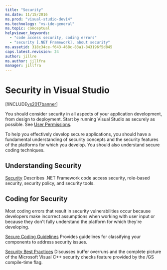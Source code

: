 ```yaml
---
title: "Security"
ms.date: 11/15/2016
ms.prod: "visual-studio-dev14"
ms.technology: "vs-ide-general"
ms.topic: conceptual
helpviewer_keywords:
  - "code access security, coding errors"
  - "security [.NET Framework], about security"
ms.assetid: 318c34ce-f643-468c-83a1-843196f5d845
caps.latest.revision: 24
author: jillre
ms.author: jillfra
manager: jillfra
---
```

# Security in Visual Studio
[!INCLUDE[vs2017banner](../includes/vs2017banner.md)]

You should consider security in all aspects of your application development, from design to deployment. Start by running Visual Studio as securely as possible. See [User Permissions](../ide/user-permissions-and-visual-studio.md).

 To help you effectively develop secure applications, you should have a fundamental understanding of security concepts and the security features of the platforms for which you develop. You should also understand secure coding techniques.

## Understanding Security
 [Security](https://msdn.microsoft.com/library/9a9621d7-8883-4a4f-a874-65e8e09e20a6)
 Describes .NET Framework code access security, role-based security, security policy, and security tools.

## Coding for Security
 Most coding errors that result in security vulnerabilities occur because developers make incorrect assumptions when working with user input or because they don't fully understand the platform for which they're developing.

 [Secure Coding Guidelines](https://msdn.microsoft.com/library/4f882d94-262b-4494-b0a6-ba9ba1f5f177)
 Provides guidelines for classifying your components to address security issues.

 [Security Best Practices](https://msdn.microsoft.com/library/86acaccf-cdb4-4517-bd58-553618e3ec42)
 Discusses buffer overruns and the complete picture of the Microsoft Visual C++ security checks feature provided by the /GS compile-time flag.
